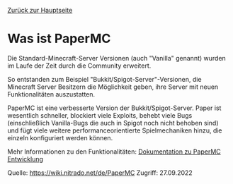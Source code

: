 [Zurück zur Hauptseite](../README.md)

# Was ist PaperMC

Die Standard-Minecraft-Server Versionen (auch "Vanilla" genannt) wurden im Laufe der Zeit durch
die Community erweitert.

So entstanden zum Beispiel "Bukkit/Spigot-Server"-Versionen, die Minecraft Server Besitzern
die Möglichkeit geben, ihre Server mit neuen Funktionalitäten auszustatten.

PaperMC ist eine verbesserte Version der Bukkit/Spigot-Server. Paper ist wesentlich schneller,
blockiert viele Exploits, behebt viele Bugs (einschließlich Vanilla-Bugs die auch in Spigot noch
nicht behoben sind) und fügt viele weitere performanceorientierte Spielmechaniken hinzu, die einzeln
konfiguriert werden können.

Mehr Informationen zu den Funktionalitäten:
[Dokumentation zu PaperMC Entwicklung](../docs/paperDocs.md)

Quelle: https://wiki.nitrado.net/de/PaperMC Zugriff: 27.09.2022